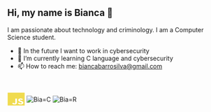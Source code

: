 ## Hi, my name is Bianca 👋

I am passionate about technology and criminology. I am a Computer Science student.

- 🔭 In the future I want to work in cybersecurity
- 🌱 I’m currently learning C language and cybersecurity
- 📫 How to reach me: biancabarrosilva@gmail.com
##

  <div style="display": inline_block><br> 
   <img align="center" alt="Bia=Js" height="30" width="40" src="https://raw.githubusercontent.com/devicons/devicon/master/icons/javascript/javascript-plain.svg">
   <img align="center" alt="Bia=C" height="30" width="40" src="https://cdn.jsdelivr.net/gh/devicons/devicon@latest/icons/c/c-original.svg">
   <img align="center" alt="Bia=R" height="30" width="40" src="https://cdn.jsdelivr.net/gh/devicons/devicon@latest/icons/r/r-plain.svg">
  </div>

